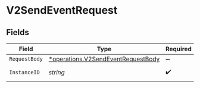 # V2SendEventRequest


## Fields

| Field                                                                                          | Type                                                                                           | Required                                                                                       | Description                                                                                    | Example                                                                                        |
| ---------------------------------------------------------------------------------------------- | ---------------------------------------------------------------------------------------------- | ---------------------------------------------------------------------------------------------- | ---------------------------------------------------------------------------------------------- | ---------------------------------------------------------------------------------------------- |
| `RequestBody`                                                                                  | [*operations.V2SendEventRequestBody](../../../pkg/models/operations/v2sendeventrequestbody.md) | :heavy_minus_sign:                                                                             | N/A                                                                                            |                                                                                                |
| `InstanceID`                                                                                   | *string*                                                                                       | :heavy_check_mark:                                                                             | The instance id                                                                                | xxx                                                                                            |